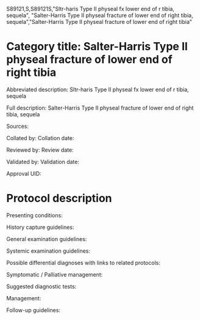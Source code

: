 S89121,S,S89121S,"Sltr-haris Type II physeal fx lower end of r tibia, sequela", "Salter-Harris Type II physeal fracture of lower end of right tibia, sequela","Salter-Harris Type II physeal fracture of lower end of right tibia"
# Category title: Salter-Harris Type II physeal fracture of lower end of right tibia

Abbreviated description: Sltr-haris Type II physeal fx lower end of r tibia, sequela

Full description: Salter-Harris Type II physeal fracture of lower end of right tibia, sequela

Sources:

Collated by:
Collation date:

Reviewed by:
Review date:

Validated by:
Validation date:

Approval UID:

# Protocol description

Presenting conditions:

History capture guidelines:

General examination guidelines:

Systemic examination guidelines:

Possible differential diagnoses with links to related protocols:

Symptomatic / Palliative management:

Suggested diagnostic tests:

Management:

Follow-up guidelines:
